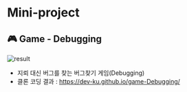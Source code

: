 # Mini-project
## 🎮 Game - Debugging
![result](./game-Debugging/img/result.png)
- 지뢰 대신 버그를 찾는 버그찾기 게임(Debugging)
- 클론 코딩 결과 : https://dev-ku.github.io/game-Debugging/